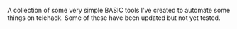 A collection of some very simple BASIC tools I've created to automate some things on telehack. Some of these have been updated but not yet tested.
